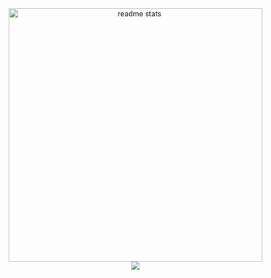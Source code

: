 <div align=center>
  <img width=500 src="https://github-readme-stats.vercel.app/api?username=tutupharirabu&count_private=true&show_icons=true&theme=react&rank_icon=github&border_radius=10" alt="readme stats" />
  <br>
  <img src="https://visitor-badge.laobi.icu/badge?page_id=tutupharirabu.visitor-badge" />
</div>
